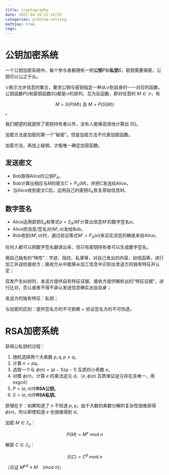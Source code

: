 ```yaml
---
title: cryptography
date: 2021-04-18 22:14:53
categories: problem-solving
mathjax: true
tags:
---
```


# 公钥加密系统

一个公钥加密系统中，每个参与者都拥有一把**公钥**$P$和**私钥**$S$，密钥需要保密，公钥可以公之于众。

$\mathcal{D}$表示允许信息的集合，要求公钥与密钥指定一种从$\mathcal{D}$到自身的一一对应的函数。
公钥函数$P()$和密钥函数$S()$都是$\mathcal{D}$的排列，互为反函数，即对任意的 $M \in \mathcal{D}$，有

$$M = S(P(M)) \text{ 且 } M = P(S(M))$$。

我们期望的就是除了密钥持有者以外，没有人能够高效地计算出 $S()$。

加密方法是加密的第一个“秘密”。但是加密方法不代表加密函数。

加密方法，再加上秘钥，才能唯一确定加密函数。

## 发送密文

- Bob取得Alice的公钥$P_A$。
- Bob计算出相应与$M$的密文$C=P_A(M)$，并把$C$发送给Alice。
- 当Alice收到密文$C$后，运用自己的密钥$S_A$恢复原始信息$M$。



## 数字签名

- Alice运用密钥$S_A$和等式$\sigma=S_A)M’$计算出信息$M’$的数字签名$\sigma$。
- Alice把消息/签名对$(M’,\sigma)$发给Bob。
- Bob收到$(M’,\sigma)$时，通过验证等式$M’=P_A(\sigma)$来证实消息的确是来自Alice。

任何人都可以把数字签名翻译出来，但只有密钥持有者可以生成数字签名。

用自己独有的“特性”：字迹、指纹、私章等，对自己发出的内容，如信函等，进行加工并送给接收方；接收方从中能够从加工信息中识别出发送方的独有特征并认定；

双发产生纠纷时，发送方提供自有特征证据、接收方提供解析出的“特征证据”，进行比对，否认或者不得不承认发送信息确实出自自身；

发送方的独有特征：私钥；

与加密的区别：提供签名方的不可抵赖 +  验证签名方的不可伪造。



# RSA加密系统

获得公私钥的过程：

1. 随机选择两个大素数 $p, q, p \neq q$。
2. 计算 $n = pq$。
3. 选取一个与 $\phi(n) = (p - 1)(q - 1)$ 互质的小奇数 $e$。
4. 对模 $\phi(n)$，计算 $e$ 的乘法逆元 $d$。（$e, \phi(n)$ 互质保证逆元存在且唯一，用exgcd）
5. $P = (e, n)$作**RSA公钥**。
6. $S = (e, n)$作**RSA私钥**。

原理在于：如果知道了 $n$ 不知道 $p,q$，由于大数的素数分解的复杂性很难获得 $\phi(n)$，所以即使知道 $e$ 也很难得到 $d$。

加密 $M \in \mathbb{Z}_n$：

$$P(M) = M^{e} \text{  mod } n$$

解密 $C \in \mathbb{Z}_n$：

$$S(C) = C^d \text{  mod } n$$

（可证 $M^{ed} \equiv M \quad (\text{mod } n )$）

